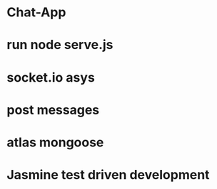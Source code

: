 # Chat-App

# run node serve.js

# socket.io asys
# post messages
# atlas mongoose
# Jasmine test driven development
